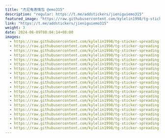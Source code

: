 ```yaml
---
title: "杰尼龟表情包 @emo315"
description: "regular: https://t.me/addstickers/jieniguiemo315"
featured_image: "https://raw.githubusercontent.com/kylelin1998/tg-sticker-spreading-worldwide-images/main/img/ba4603fd-8abc-4121-bea1-4b2a5980e526.jpg"
link: "https://t.me/addstickers/jieniguiemo315"
weight: 3
date: 2024-06-09T08:04:14+08:00
images:
  - https://raw.githubusercontent.com/kylelin1998/tg-sticker-spreading-worldwide-images/main/img/ba4603fd-8abc-4121-bea1-4b2a5980e526.jpg
  - https://raw.githubusercontent.com/kylelin1998/tg-sticker-spreading-worldwide-images/main/img/3e82007b-f656-4832-a45f-1c844a7c3f98.jpg
  - https://raw.githubusercontent.com/kylelin1998/tg-sticker-spreading-worldwide-images/main/img/733d7ce6-cc6e-4def-a0c6-7b0051c6642f.jpg
  - https://raw.githubusercontent.com/kylelin1998/tg-sticker-spreading-worldwide-images/main/img/bcbb29a6-7354-4410-9fb3-f63655603cb5.jpg
  - https://raw.githubusercontent.com/kylelin1998/tg-sticker-spreading-worldwide-images/main/img/fd2bef2a-2d4b-4eb2-a14f-70444a3d7497.jpg
  - https://raw.githubusercontent.com/kylelin1998/tg-sticker-spreading-worldwide-images/main/img/9a57733a-e276-4ffc-ab35-b596aa894a97.jpg
  - https://raw.githubusercontent.com/kylelin1998/tg-sticker-spreading-worldwide-images/main/img/269ef0ac-d750-426d-b016-15a329112f0b.jpg
  - https://raw.githubusercontent.com/kylelin1998/tg-sticker-spreading-worldwide-images/main/img/058a1d86-3b1a-4adf-b72b-311b9d6136c3.jpg
  - https://raw.githubusercontent.com/kylelin1998/tg-sticker-spreading-worldwide-images/main/img/74d5f5a8-1608-4be3-a479-579fd2beafe1.jpg
  - https://raw.githubusercontent.com/kylelin1998/tg-sticker-spreading-worldwide-images/main/img/c5620d53-006d-437c-8e76-ec91c34bb9ed.jpg
  - https://raw.githubusercontent.com/kylelin1998/tg-sticker-spreading-worldwide-images/main/img/d8804441-514c-4e68-9508-396734b6bcba.jpg
  - https://raw.githubusercontent.com/kylelin1998/tg-sticker-spreading-worldwide-images/main/img/08ad1a8f-3369-43f9-8960-3c1110b8dda6.jpg
  - https://raw.githubusercontent.com/kylelin1998/tg-sticker-spreading-worldwide-images/main/img/01fbd8ee-9415-47da-bc46-bd6ce93ecac1.jpg
  - https://raw.githubusercontent.com/kylelin1998/tg-sticker-spreading-worldwide-images/main/img/509690d3-c0a9-4be7-918d-78fc0ce0af9f.jpg
  - https://raw.githubusercontent.com/kylelin1998/tg-sticker-spreading-worldwide-images/main/img/8a9d4abc-1663-4954-b411-7eab4a105fbc.jpg
  - https://raw.githubusercontent.com/kylelin1998/tg-sticker-spreading-worldwide-images/main/img/dc2673cd-06e7-4769-a1cb-568479e9792a.jpg
  - https://raw.githubusercontent.com/kylelin1998/tg-sticker-spreading-worldwide-images/main/img/f1b0fa6b-37bc-459f-9519-0c29979cb900.jpg
  - https://raw.githubusercontent.com/kylelin1998/tg-sticker-spreading-worldwide-images/main/img/28d43414-499e-4cc9-9385-493344f1a535.jpg
  - https://raw.githubusercontent.com/kylelin1998/tg-sticker-spreading-worldwide-images/main/img/3da29222-6252-476c-a0f3-2615b432d81b.jpg
  - https://raw.githubusercontent.com/kylelin1998/tg-sticker-spreading-worldwide-images/main/img/8a897025-2056-41ec-8dc7-e94b532df128.jpg
---
```

